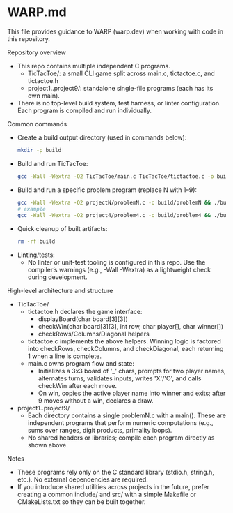 # WARP.md

This file provides guidance to WARP (warp.dev) when working with code in this repository.

Repository overview
- This repo contains multiple independent C programs.
  - TicTacToe/: a small CLI game split across main.c, tictactoe.c, and tictactoe.h
  - project1..project9/: standalone single-file programs (each has its own main).
- There is no top-level build system, test harness, or linter configuration. Each program is compiled and run individually.

Common commands
- Create a build output directory (used in commands below):
  ```bash
  mkdir -p build
  ```
- Build and run TicTacToe:
  ```bash
  gcc -Wall -Wextra -O2 TicTacToe/main.c TicTacToe/tictactoe.c -o build/tictactoe && ./build/tictactoe
  ```
- Build and run a specific problem program (replace N with 1–9):
  ```bash
  gcc -Wall -Wextra -O2 projectN/problemN.c -o build/problemN && ./build/problemN
  # example
  gcc -Wall -Wextra -O2 project4/problem4.c -o build/problem4 && ./build/problem4
  ```
- Quick cleanup of built artifacts:
  ```bash
  rm -rf build
  ```
- Linting/tests:
  - No linter or unit-test tooling is configured in this repo. Use the compiler’s warnings (e.g., -Wall -Wextra) as a lightweight check during development.

High-level architecture and structure
- TicTacToe/
  - tictactoe.h declares the game interface:
    - displayBoard(char board[3][3])
    - checkWin(char board[3][3], int row, char player[], char winner[])
    - checkRows/Columns/Diagonal helpers
  - tictactoe.c implements the above helpers. Winning logic is factored into checkRows, checkColumns, and checkDiagonal, each returning 1 when a line is complete.
  - main.c owns program flow and state:
    - Initializes a 3x3 board of '_' chars, prompts for two player names, alternates turns, validates inputs, writes 'X'/'O', and calls checkWin after each move.
    - On win, copies the active player name into winner and exits; after 9 moves without a win, declares a draw.
- project1..project9/
  - Each directory contains a single problemN.c with a main(). These are independent programs that perform numeric computations (e.g., sums over ranges, digit products, primality loops).
  - No shared headers or libraries; compile each program directly as shown above.

Notes
- These programs rely only on the C standard library (stdio.h, string.h, etc.). No external dependencies are required.
- If you introduce shared utilities across projects in the future, prefer creating a common include/ and src/ with a simple Makefile or CMakeLists.txt so they can be built together.
